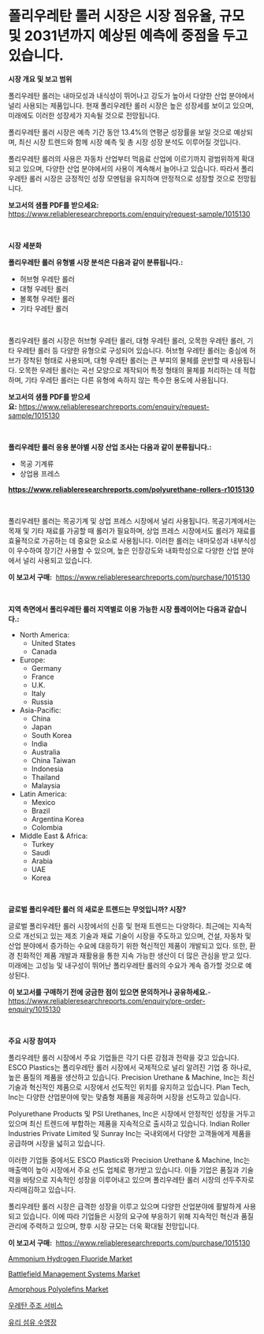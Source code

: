 <p><h1>폴리우레탄 롤러 시장은 시장 점유율, 규모 및 2031년까지 예상된 예측에 중점을 두고 있습니다.</h1></p><p><strong>시장 개요 및 보고 범위</strong></p>
<p><p>폴리우레탄 롤러는 내마모성과 내식성이 뛰어나고 강도가 높아서 다양한 산업 분야에서 널리 사용되는 제품입니다. 현재 폴리우레탄 롤러 시장은 높은 성장세를 보이고 있으며, 미래에도 이러한 성장세가 지속될 것으로 전망됩니다. </p><p>폴리우레탄 롤러 시장은 예측 기간 동안 13.4%의 연평균 성장률을 보일 것으로 예상되며, 최신 시장 트렌드와 함께 시장 예측 및 총 시장 성장 분석도 이루어질 것입니다. </p><p>폴리우레탄 롤러의 사용은 자동차 산업부터 먹음료 산업에 이르기까지 광범위하게 확대되고 있으며, 다양한 산업 분야에서의 사용이 계속해서 늘어나고 있습니다. 따라서 폴리우레탄 롤러 시장은 긍정적인 성장 모멘텀을 유지하며 안정적으로 성장할 것으로 전망됩니다.</p></p>
<p><strong>보고서의 샘플 PDF를 받으세요:</strong> <a href="https://www.reliableresearchreports.com/enquiry/request-sample/1015130">https://www.reliableresearchreports.com/enquiry/request-sample/1015130</a></p>
<p>&nbsp;</p>
<p><strong>시장 세분화</strong></p>
<p><strong>폴리우레탄 롤러 유형별 시장 분석은 다음과 같이 분류됩니다.:</strong></p>
<p><ul><li>허브형 우레탄 롤러</li><li>대형 우레탄 롤러</li><li>볼록형 우레탄 롤러</li><li>기타 우레탄 롤러</li></ul></p>
<p>&nbsp;</p>
<p><p>폴리우레탄 롤러 시장은 허브형 우레탄 롤러, 대형 우레탄 롤러, 오목한 우레탄 롤러, 기타 우레탄 롤러 등 다양한 유형으로 구성되어 있습니다. 허브형 우레탄 롤러는 중심에 허브가 장착된 형태로 사용되며, 대형 우레탄 롤러는 큰 부피의 물체를 운반할 때 사용됩니다. 오목한 우레탄 롤러는 곡선 모양으로 제작되어 특정 형태의 물체를 처리하는 데 적합하며, 기타 우레탄 롤러는 다른 유형에 속하지 않는 특수한 용도에 사용됩니다.</p></p>
<p><strong>보고서의 샘플 PDF를 받으세요:</strong>&nbsp;<a href="https://www.reliableresearchreports.com/enquiry/request-sample/1015130">https://www.reliableresearchreports.com/enquiry/request-sample/1015130</a></p>
<p>&nbsp;</p>
<p><strong> 폴리우레탄 롤러 응용 분야별 시장 산업 조사는 다음과 같이 분류됩니다.:</strong></p>
<p><ul><li>목공 기계류</li><li>상업용 프레스</li></ul></p>
<p><strong><a href="https://www.reliableresearchreports.com/polyurethane-rollers-r1015130">https://www.reliableresearchreports.com/polyurethane-rollers-r1015130</a></strong></p>
<p>&nbsp;</p>
<p><p>폴리우레탄 롤러는 목공기계 및 상업 프레스 시장에서 널리 사용됩니다. 목공기계에서는 목재 및 기타 재료를 가공할 때 롤러가 필요하며, 상업 프레스 시장에서도 롤러가 재료를 효율적으로 가공하는 데 중요한 요소로 사용됩니다. 이러한 롤러는 내마모성과 내부식성이 우수하여 장기간 사용할 수 있으며, 높은 인장강도와 내화학성으로 다양한 산업 분야에서 널리 사용되고 있습니다.</p></p>
<p><strong>이 보고서 구매:</strong>&nbsp; <a href="https://www.reliableresearchreports.com/purchase/1015130">https://www.reliableresearchreports.com/purchase/1015130</a></p>
<p>&nbsp;</p>
<p><strong>지역 측면에서 폴리우레탄 롤러 지역별로 이용 가능한 시장 플레이어는 다음과 같습니다.:</strong></p>
<p><ul>
    <li>
        North America:
        <ul>
            <li>United States</li>
            <li>Canada</li>
        </ul>
    </li>
    <li>
        Europe:
        <ul>
            <li>Germany</li>
            <li>France</li>
            <li>U.K.</li>
            <li>Italy</li>
            <li>Russia</li>
        </ul>
    </li>
    <li>
        Asia-Pacific:
        <ul>
            <li>China</li>
            <li>Japan</li>
            <li>South Korea</li>
            <li>India</li>
            <li>Australia</li>
            <li>China Taiwan</li>
            <li>Indonesia</li>
            <li>Thailand</li>
            <li>Malaysia</li>
        </ul>
    </li>
    <li>
        Latin America:
        <ul>
            <li>Mexico</li>
            <li>Brazil</li>
            <li>Argentina Korea</li>
            <li>Colombia</li>
        </ul>
    </li>
    <li>
        Middle East & Africa:
        <ul>
            <li>Turkey</li>
            <li>Saudi</li>
            <li>Arabia</li>
            <li>UAE</li>
            <li>Korea</li>
        </ul>
    </li>
    </ul></p>
<p>&nbsp;</p>
<p><strong>글로벌 폴리우레탄 롤러 의 새로운 트렌드는 무엇입니까? 시장?</strong></p>
<p><p>글로벌 폴리우레탄 롤러 시장에서의 신흥 및 현재 트렌드는 다양하다. 최근에는 지속적으로 개선되고 있는 제조 기술과 재료 기술이 시장을 주도하고 있으며, 건설, 자동차 및 산업 분야에서 증가하는 수요에 대응하기 위한 혁신적인 제품이 개발되고 있다. 또한, 환경 친화적인 제품 개발과 재활용을 통한 지속 가능한 생산이 더 많은 관심을 받고 있다. 미래에는 고성능 및 내구성이 뛰어난 폴리우레탄 롤러의 수요가 계속 증가할 것으로 예상된다.</p></p>
<p><strong>이 보고서를 구매하기 전에 궁금한 점이 있으면 문의하거나 공유하세요.</strong>- <a href="https://www.reliableresearchreports.com/enquiry/pre-order-enquiry/1015130">https://www.reliableresearchreports.com/enquiry/pre-order-enquiry/1015130</a></p>
<p>&nbsp;</p>
<p><strong>주요 시장 참여자</strong></p>
<p><p>폴리우레탄 롤러 시장에서 주요 기업들은 각기 다른 강점과 전략을 갖고 있습니다. ESCO Plastics는 폴리우레탄 롤러 시장에서 국제적으로 널리 알려진 기업 중 하나로, 높은 품질의 제품을 생산하고 있습니다. Precision Urethane & Machine, Inc는 최신 기술과 혁신적인 제품으로 시장에서 선도적인 위치를 유지하고 있습니다. Plan Tech, Inc는 다양한 산업분야에 맞는 맞춤형 제품을 제공하며 시장을 선도하고 있습니다.</p><p>Polyurethane Products 및 PSI Urethanes, Inc은 시장에서 안정적인 성장을 거두고 있으며 최신 트렌드에 부합하는 제품을 지속적으로 출시하고 있습니다. Indian Roller Industries Private Limited 및 Sunray Inc는 국내외에서 다양한 고객들에게 제품을 공급하며 시장을 넓히고 있습니다.</p><p>이러한 기업들 중에서도 ESCO Plastics와 Precision Urethane & Machine, Inc는 매출액이 높아 시장에서 주요 선도 업체로 평가받고 있습니다. 이들 기업은 품질과 기술력을 바탕으로 지속적인 성장을 이루어내고 있으며 폴리우레탄 롤러 시장의 선두주자로 자리매김하고 있습니다.</p><p>폴리우레탄 롤러 시장은 급격한 성장을 이루고 있으며 다양한 산업분야에 활발하게 사용되고 있습니다. 이에 따라 기업들은 시장의 요구에 부응하기 위해 지속적인 혁신과 품질 관리에 주력하고 있으며, 향후 시장 규모는 더욱 확대될 전망입니다.</p></p>
<p><strong>이 보고서 구매:</strong>&nbsp;&nbsp;<a href="https://www.reliableresearchreports.com/purchase/1015130">https://www.reliableresearchreports.com/purchase/1015130</a></p>
<p><p><a href="https://issuu.com/reportprime-2/docs/ammonium-hydrogen-fluoride-market-size-2030.pptx">Ammonium Hydrogen Fluoride Market</a></p><p><a href="https://github.com/mauripalmi/Market-Research-Report-List-2/blob/main/battlefield-management-systems-market.md">Battlefield Management Systems Market</a></p><p><a href="https://issuu.com/reportprime-2/docs/amorphous-polyolefins-market-size-2030.pptx">Amorphous Polyolefins Market</a></p><p><a href="https://github.com/Madalyell456456/Market-Research-Report-List-1/blob/main/637865923684.md">우레탄 주조 서비스</a></p><p><a href="https://github.com/vs019sa3m8x/Market-Research-Report-List-1/blob/main/485977723683.md">유리 섬유 수영장</a></p></p>